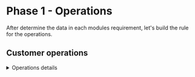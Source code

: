 # Phase 1 - Operations
After determine the data in each modules requirement, let's build the rule for the operations.

## Customer operations

<details>
<summary>Operations details</summary>

### 1. Submit customer acquisition
When submitting the customer acquisitions, the data should be validated.

| Field              | Validations                                                              |
|--------------------|--------------------------------------------------------------------------|
| KTP                | Cannot be null or empty, Should be valid Indonesian identifier number    |
| Name               | Cannot be null or empty                                                  |
| Address            | Cannot be null or empty                                                  |
| City               | Cannot be null or empty, Should aligned with available options on system |
| Province           | Cannot be null or empty, Should aligned with available options on system |
| Phone number       | Cannot be null or empty, Should represent phone number (mobile or home)  |
| Mother name        | Cannot be null or empty                                                  |
| Marital status     | Cannot be null or empty, Should aligned with available options on system |
| Gender             | Cannot be null or empty, Should aligned with available options on system |
| Date of birth      | Cannot be null or empty                                                  |
| Place of birth     | Cannot be null or empty                                                  |
| Occupation         | Cannot be null or empty                                                  |
| Income range       | Cannot be null or empty, Should aligned with available options on system |
| Email address      | Should aligned with real email format                                    |
| Residential status | Should aligned with available options on system                          |
| Officer            | Cannot be null or empty, Should aligned with available options on system |
| Office             | Cannot be null or empty                                                  |

Also, please check the business requirement when processing the data:
* Officer should be in the same with the submitted office
* Customer ages should be between 17 and 55
* CIF number should be generated if process success
* The customer state should be PENDING if process success
* KTP should be unique compared to ACTIVE customer
* The state should be log in customer state history

## 2. Inquiry customer information
The system should capable to searching customer information.\
The system should accept some parameter to filter the search results.
* Filter by CIF number
* Filter by office
* Filter by customer name
* Filter by KTP
* Filter by state

The data output should be all customer information including the officer and office information.\
But excluding the photo, there would be another operations to handle it.\
**Also, available pagination is a must.**

## 3. Update customer information
The system should capable to update customer information.\
Some fields may be prohibited to update.

| Field              | Can updated? |
|--------------------|--------------|
| Name               | Yes          |
| Address            | Yes          |
| City               | Yes          |
| Province           | Yes          |
| Phone number       | Yes          |
| Mother name        | Yes          |
| Marital status     | Yes          |
| Occupation         | Yes          |
| Income range       | Yes          |
| Email address      | Yes          |
| Residential status | Yes          |

The date output should be the same as data output in section Inquiry Customer Information.

## 4. Change customer status
The system should capable to change status customer.
Here is the states flow:

* **PENDING** to **ACTIVE**
* **PENDING** to **CLOSED**
* **ACTIVE** to **CLOSED**

Please check the business requirement to change status:
* The changed states should follow the flow above
* The customer KTP should be unique compared to ACTIVE customer
* The state should be log in customer state history

</details>
